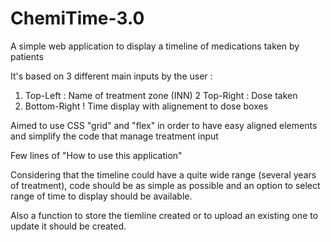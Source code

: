# ChemiTime-3.0

A simple web application to display a timeline of medications taken by patients

It's based on 3 different main inputs by the user :
  1) Top-Left : Name of treatment zone (INN)
  2 Top-Right : Dose taken
  3) Bottom-Right ! Time display with alignement to dose boxes
  
Aimed to use CSS "grid" and "flex" in order to have easy aligned elements and simplify the code that manage treatment input

Few lines of "How to use this application"

Considering that the timeline could have a quite wide range (several years of treatment), code should be as simple as possible and an option to select range of time to display should be available.

Also a function to store the tiemline created or to upload an existing one to update it should be created.

